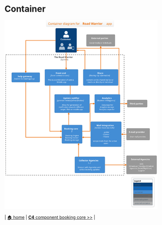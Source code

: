 # Container

![Container](./c4-container.svg)

| [🏠 home](../../README.md#architecture-modeling-c4) | [**C4** component booking core >>](component-booking-core.md) | 

